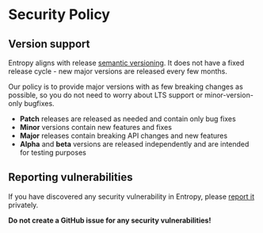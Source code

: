 # Security Policy

## Version support

Entropy aligns with release [semantic versioning](https://semver.org). It does
not have a fixed release cycle - new major versions are released every few
months.

Our policy is to provide major versions with as few breaking changes as
possible, so you do not need to worry about LTS support or minor-version-only
bugfixes.

- **Patch** releases are released as needed and contain only bug fixes
- **Minor** versions contain new features and fixes
- **Major** releases contain breaking API changes and new features
- **Alpha** and **beta** versions are released independently and are intended
  for testing purposes

## Reporting vulnerabilities

If you have discovered any security vulnerability in Entropy, please
[report it](https://github.com/dominiq007) privately.

**Do not create a GitHub issue for any security vulnerabilities!**
